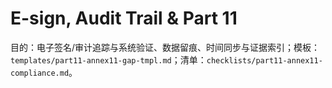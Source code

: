 # E-sign, Audit Trail & Part 11

目的：电子签名/审计追踪与系统验证、数据留痕、时间同步与证据索引；模板：`templates/part11-annex11-gap-tmpl.md`；清单：`checklists/part11-annex11-compliance.md`。
